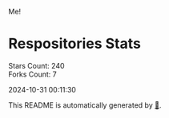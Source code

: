 Me!

# Respositories Stats
Stars Count: 240  
Forks Count: 7

2024-10-31 00:11:30  

This README is automatically generated by [🐰](https://github.com/rnitta/rnitta).
